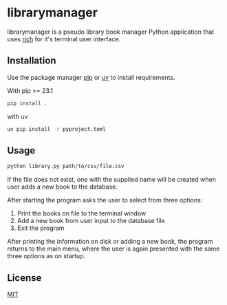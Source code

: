 # librarymanager

librarymanager is a pseudo library book manager Python application that uses [rich](https://github.com/Textualize/rich) for it's terminal user interface.

## Installation

Use the package manager [pip](https://pip.pypa.io/en/stable/) or [uv](https://docs.astral.sh/uv/) to install requirements.

With pip >= 23.1

```bash
pip install .
```
with uv
```bash
uv pip install -r pyproject.toml
```

## Usage
```bash
python library.py path/to/csv/file.csv
```
If the file does not exist, one with the supplied name will be created when user adds a new book to the database.

After starting the program asks the user to select from three options:
1. Print the books on file to the terminal window
2. Add a new book from user input to the database file
3. Exit the program

After printing the information on disk or adding a new book, the program returns to the main menu, where the user is again presented with the same three options as on startup.

## License

[MIT](https://choosealicense.com/licenses/mit/)
